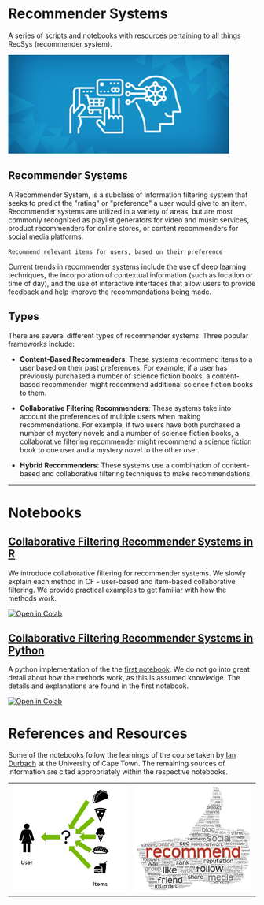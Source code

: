 # Recommender Systems

A series of scripts and notebooks with resources pertaining to all things RecSys (recommender system). 

<img src="/img/recsys_cov.jpeg" width="450" height="200">


## Recommender Systems

A Recommender System, is a subclass of information filtering system that seeks to predict the "rating" or "preference" a user would give to an item. Recommender systems are utilized in a variety of areas, but are most commonly recognized as playlist generators for video and music services, product recommenders for online stores, or content recommenders for social media platforms.

    Recommend relevant items for users, based on their preference 

Current trends in recommender systems include the use of deep learning techniques, the incorporation of contextual information (such as location or time of day), and the use of interactive interfaces that allow users to provide feedback and help improve the recommendations being made.

## Types

There are several different types of recommender systems. Three popular frameworks include: 

- **Content-Based Recommenders**: These systems recommend items to a user based on their past preferences. For example, if a user has previously purchased a number of science fiction books, a content-based recommender might recommend additional science fiction books to them.

- **Collaborative Filtering Recommenders**: These systems take into account the preferences of multiple users when making recommendations. For example, if two users have both purchased a number of mystery novels and a number of science fiction books, a collaborative filtering recommender might recommend a science fiction book to one user and a mystery novel to the other user.

- **Hybrid Recommenders**: These systems use a combination of content-based and collaborative filtering techniques to make recommendations.




***
# Notebooks

## [Collaborative Filtering Recommender Systems in R]()

We introduce collaborative filtering for recommender systems. We slowly explain each method in CF - user-based and item-based collaborative filtering. We provide practical examples to get familiar with how the  methods work.

[![Open in Colab](https://colab.research.google.com/assets/colab-badge.svg)](https://colab.research.google.com/github/pavsingh7/Recommender-Systems/blob/master/recsys_cf.Rmd)

## [Collaborative Filtering Recommender Systems in Python]()

A python implementation of the the [first notebook](). We do not go into great detail about how the methods work, as this is assumed knowledge. The details and explanations are found in the first notebook.

[![Open in Colab](https://colab.research.google.com/assets/colab-badge.svg)](https://colab.research.google.com/github/pavsingh7/Recommender-Systems/blob/master/recsys_cf.ipynb)



# References and Resources

Some of the notebooks follow the learnings of the course taken by [Ian Durbach](https://iandurbach.github.io) at the University of Cape Town. The remaining sources of information are cited appropriately within the respective notebooks. 

<table>
  <tr>
    <td>
      <img src="/img/recsys.png" width="275" height="220">
    </td>
    <td>
      <img src="/img/recsys_thumb.jpeg" width="280" height="220">
    </td>
</table>
